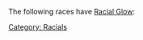 The following races have [Racial Glow](Racial_Glow "wikilink"):

[Category: Racials](Category:_Racials "wikilink")
